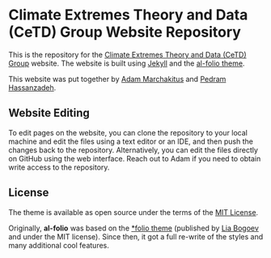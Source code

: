 # Climate Extremes Theory and Data (CeTD) Group Website Repository

This is the repository for the [Climate Extremes Theory and Data (CeTD) Group](https://envfluids.github.io) website. The website is built using [Jekyll](https://jekyllrb.com/) and the [al-folio theme](https://github.com/alshedivat/al-folio).

This website was put together by [Adam Marchakitus](mailto:marchakitus@uchicago.edu) and [Pedram Hassanzadeh](mailto:pedramh@uchicago.edu). 

## Website Editing

To edit pages on the website, you can clone the repository to your local machine and edit the files using a text editor or an IDE, and then push the changes back to the repository. Alternatively, you can edit the files directly on GitHub using the web interface. Reach out to Adam if you need to obtain write access to the repository.


## License

The theme is available as open source under the terms of the [MIT License](https://github.com/alshedivat/al-folio/blob/main/LICENSE).

Originally, **al-folio** was based on the [\*folio theme](https://github.com/bogoli/-folio) (published by [Lia Bogoev](https://liabogoev.com) and under the MIT license). Since then, it got a full re-write of the styles and many additional cool features.
